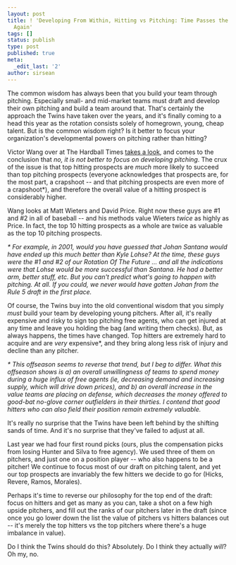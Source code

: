 ```yaml
---
layout: post
title: ! 'Developing From Within, Hitting vs Pitching: Time Passes the Twins By Once
  Again'
tags: []
status: publish
type: post
published: true
meta:
  _edit_last: '2'
author: sirsean
---
```

The common wisdom has always been that you build your team through pitching. Especially small- and mid-market teams must draft and develop their own pitching and build a team around that. That's certainly the approach the Twins have taken over the years, and it's finally coming to a head this year as the rotation consists solely of homegrown, young, cheap talent. But is the common wisdom right? Is it better to focus your organization's developmental powers on pitching rather than hitting?

Victor Wang over at The Hardball Times <a href="http://www.hardballtimes.com/main/article/matt-wieters-or-david-price/">takes a look</a>, and comes to the conclusion that <em>no, it is not better to focus on developing pitching</em>. The crux of the issue is that top hitting prospects are <em>much</em> more likely to succeed than top pitching prospects (everyone acknowledges that prospects are, for the most part, a crapshoot -- and that pitching prospects are even more of a crapshoot*), and therefore the overall value of a hitting prospect is considerably higher.

Wang looks at Matt Wieters and David Price. Right now these guys are #1 and #2 in all of baseball -- and his methods value Wieters <em>twice</em> as highly as Price. In fact, the top 10 hitting prospects as a whole are twice as valuable as the top 10 pitching prospects.

<em>* For example, in 2001, would you have guessed that Johan Santana would have ended up this much better than Kyle Lohse? At the time, these guys were the #1 and #2 of our Rotation Of The Future ... and all the indications were that Lohse would be more successful than Santana. He had a better arm, better stuff, etc. But you can't predict what's going to happen with pitching. At all. If you could, we never would have gotten Johan from the Rule 5 draft in the first place.</em>

Of course, the Twins buy into the old conventional wisdom that you simply <em>must</em> build your team by developing young pitchers. After all, it's really expensive and risky to sign top pitching free agents, who can get injured at any time and leave you holding the bag (and writing them checks). But, as always happens, the times have changed. Top hitters are extremely hard to acquire and are <em>very</em> expensive*, and they bring along less risk of injury and decline than any pitcher.

<em>* This offseason seems to reverse that trend, but I beg to differ. What this offseason shows is a) an overall unwillingness of teams to spend money during a huge influx of free agents (ie, decreasing demand and increasing supply, which will drive down prices), and b) an overall increase in the value teams are placing on defense, which decreases the money offered to good-bat no-glove corner outfielders in their thirties. I contend that good hitters who can also field their position remain extremely valuable.</em>

It's really no surprise that the Twins have been left behind by the shifting sands of time. And it's no surprise that they've failed to adjust at all.

Last year we had four first round picks (ours, plus the compensation picks from losing Hunter and Silva to free agency). We used three of them on pitchers, and just one on a position player -- who also happens to be a pitcher! We continue to focus most of our draft on pitching talent, and yet our top prospects are invariably the few hitters we decide to go for (Hicks, Revere, Ramos, Morales).

Perhaps it's time to reverse our philosophy for the top end of the draft: focus on hitters and get as many as you can, take a shot on a few high upside pitchers, and fill out the ranks of our pitchers later in the draft (since once you go lower down the list the value of pitchers vs hitters balances out -- it's merely the top hitters vs the top pitchers where there's a huge imbalance in value).

Do I think the Twins should do this? Absolutely. Do I think they actually <em>will</em>? Oh my, no.
